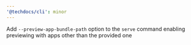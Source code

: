 ```yaml
---
'@techdocs/cli': minor
---
```


Add `--preview-app-bundle-path` option to the `serve` command enabling previewing with apps other than the provided one
